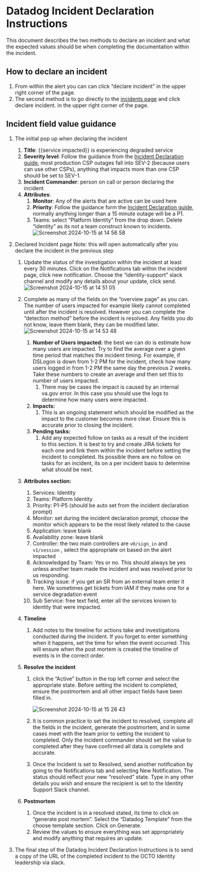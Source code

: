 # Datadog Incident Declaration Instructions
This document describes the two methods to declare an incident and what the expected values should be when completing the documentation within the incident.

## How to declare an incident

1. From within the alert you can can click “declare incident” in the upper right corner of the page.
2. The second method is to go directly to the [incidents page](https://vagov.ddog-gov.com/incidents?query=teams%3Aplatform-identity) and click declare incident. in the upper right corner of the page.

## Incident field value guidance

1. The initial pop up when declaring the incident
    1. **Title**: {{service impacted}} is experiencing degraded service
    2. **Severity level**: Follow the guidance from the [Incident Declaration guide](https://github.com/department-of-veterans-affairs/va.gov-team/blob/master/products/identity/Incident%20Response/Incident%20Declaration%20Guidelines.md#severity-levels), most production CSP outages fall into SEV-2 (because users can use other CSPs), anything that impacts more than one CSP should be set to SEV-1.
    3. **Incident Commander**: person on call or person declaring the incident
    4. **Attributes**:
        1. **Monitor**: Any of the alerts that are active can be used here
        2. **Priority**: Follow the guidance form the [Incident Declaration guide](https://github.com/department-of-veterans-affairs/va.gov-team/blob/master/products/identity/Incident%20Response/Incident%20Declaration%20Guidelines.md#priority-levels), normally anything longer than a 15 minute outage will be a P1.
        3. Teams: select “Platform Identity” from the drop down. Delete “identity” as its not a team construct known to incidents.
        ![Screenshot 2024-10-15 at 14 56 58](https://github.com/user-attachments/assets/ac298f41-929d-4c07-ae4a-5e7c481796a4)

2. Declared Incident page
Note: this will open automatically after you declare the incident in the previous step
    1. Update the status of the investigation within the incident at least every 30 minutes. Click on the Notifications tab within the incident page, click new notification. Choose the “identity-support” slack channel and modify any details about your update, click send.
       ![Screenshot 2024-10-15 at 14 51 05](https://github.com/user-attachments/assets/86212660-8e16-43e3-b72b-828aa06167c2)

    2. Complete as many of the fields on the “overview page” as you can. The number of users impacted for example likely cannot completed until after the incident is resolved. However you can complete the “detection method” before the incident is resolved. Any fields you do not know, leave them blank, they can be modified later.
        ![Screenshot 2024-10-15 at 14 53 48](https://github.com/user-attachments/assets/62ced76c-075c-4355-88e8-5dde59e4e0a4)
        1. **Number of Users impacted:** the best we can do is estimate how many users are impacted. Try to find the average over a given time period that matches the incident timing. For example, if DSLogon is down from 1-2 PM for the incident, check how many users logged in from 1-2 PM the same day the previous 2 weeks. Take these numbers to create an average and then set this to number of users impacted.
            1. There may be cases the impact is caused by an internal va.gov error. In this case you should use the logs to determine how many users were impacted.
        2. **Impacts:**
            1. This is an ongoing statement which should be modified as the impact to the customer becomes more clear. Ensure this is accurate prior to closing the incident.
        3. **Pending tasks:**
            1. Add any expected follow on tasks as a result of the incident to this section. It is best to try and create JIRA tickets for each one and link them within the incident before setting the incident to completed. Its possible there are no follow on tasks for an incident, its on a per incident basis to determine what should be next.       
    3. **Attributes section:**
        1. Services: Identity
        2. Teams: Platform Identity
        3. Priority: P1-P5 (should be auto set from the incident declaration prompt)
        4. Monitor: set during the incident declaration prompt, choose the monitor which appears to be the most likely related to the cause
        5. Application: leave blank
        6. Availability zone: leave blank
        7. Controller: the two main controllers are `v0/sign_in` and `v1/session` , select the appropriate on based on the alert impacted
        8. Acknowledged by Team: Yes or no. This should always be yes unless another team made the incident and was resolved prior to us responding.
        9. Tracking issue: if you get an SR from an external team enter it here. We sometimes get tickets from IAM if they make one for a service degradation event
        10. Sub Service: free text field, enter all the services known to identity that were impacted.
    4. **Timeline**
        1. Add notes to the timeline for actions take and investigations conducted during the incident. If you forget to enter something when it happens, set the time for when the event occurred. This will ensure when the post mortem is created the timeline of events is in the correct order.
    5. **Resolve the incident**
        1. click the “Active” button in the top left corner and select the appropriate state. Before setting the incident to completed, ensure the postmortem and all other impact fields have been filled in.

           ![Screenshot 2024-10-15 at 15 28 43](https://github.com/user-attachments/assets/fadb6372-f715-4cc7-a40d-9a144cf6058b)
            
        3. It is common practice to set the incident to resolved, complete all the fields in the incident, generate the postmortem, and in some cases meet with the team prior to setting the incident to completed. Only the incident commander should set the value to completed after they have confirmed all data is complete and accurate.
        4. Once the Incident is set to Resolved, send another notification by going to the Notifications tab and selecting New Notification. The status should reflect your new “resolved” state. Type in any other details you wish and ensure the recipient is set to the Identity Support Slack channel.
    6. **Postmortem**
        1. Once the incident is in a resolved stated, its time to click on “generate post mortem”. Select the “Datadog Template” from the choose template section. Click on Generate. 
        2. Review the values to ensure everything was set appropriately and modify anything that requires an update.
3. The final step of the Datadog Incident Declaration Instructions is to send a copy of the URL of the completed incident to the OCTO Identity leadership via slack.
